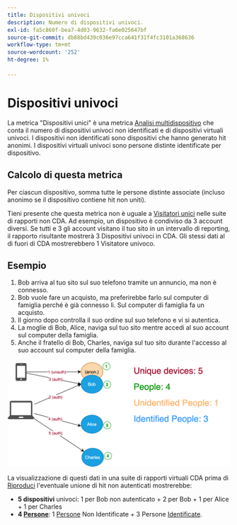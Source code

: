 ```yaml
---
title: Dispositivi univoci
description: Numero di dispositivi univoci.
exl-id: fa5c860f-bea7-4d03-9632-fa6e025647bf
source-git-commit: db88bd439c036e97cca641f31f4fc3101a368636
workflow-type: tm+mt
source-wordcount: '252'
ht-degree: 1%

---
```


# Dispositivi univoci

La metrica &quot;Dispositivi unici&quot; è una metrica [Analisi multidispositivo](../cda/overview.md) che conta il numero di dispositivi univoci non identificati e di dispositivi virtuali univoci. I dispositivi non identificati sono dispositivi che hanno generato hit anonimi. I dispositivi virtuali univoci sono persone distinte identificate per dispositivo.

## Calcolo di questa metrica

Per ciascun dispositivo, somma tutte le persone distinte associate (incluso anonimo se il dispositivo contiene hit non uniti).

Tieni presente che questa metrica non è uguale a [Visitatori unici](unique-visitors.md) nelle suite di rapporti non CDA. Ad esempio, un dispositivo è condiviso da 3 account diversi. Se tutti e 3 gli account visitano il tuo sito in un intervallo di reporting, il rapporto risultante mostrerà 3 Dispositivi univoci in CDA. Gli stessi dati al di fuori di CDA mostrerebbero 1 Visitatore univoco.

## Esempio

1. Bob arriva al tuo sito sul suo telefono tramite un annuncio, ma non è connesso.
1. Bob vuole fare un acquisto, ma preferirebbe farlo sul computer di famiglia perché è già connesso lì. Sul computer di famiglia fa un acquisto.
1. Il giorno dopo controlla il suo ordine sul suo telefono e vi si autentica.
1. La moglie di Bob, Alice, naviga sul tuo sito mentre accedi al suo account sul computer della famiglia.
1. Anche il fratello di Bob, Charles, naviga sul tuo sito durante l&#39;accesso al suo account sul computer della famiglia.

![Conteggio dispositivi univoci](/help/components/metrics/assets/Unique_Devices_Count.png)

La visualizzazione di questi dati in una suite di rapporti virtuali CDA prima di [Riproduci](/help/components/cda/replay.md) l&#39;eventuale unione di hit non autenticati mostrerebbe:

* **5 dispositivi** univoci: 1 per Bob non autenticato + 2 per Bob + 1 per Alice + 1 per Charles
* **4  [Persone](people.md)**: 1  [Persone](unidentified-people.md)  Non Identificate + 3 Persone  [Identificate](identified-people.md).
